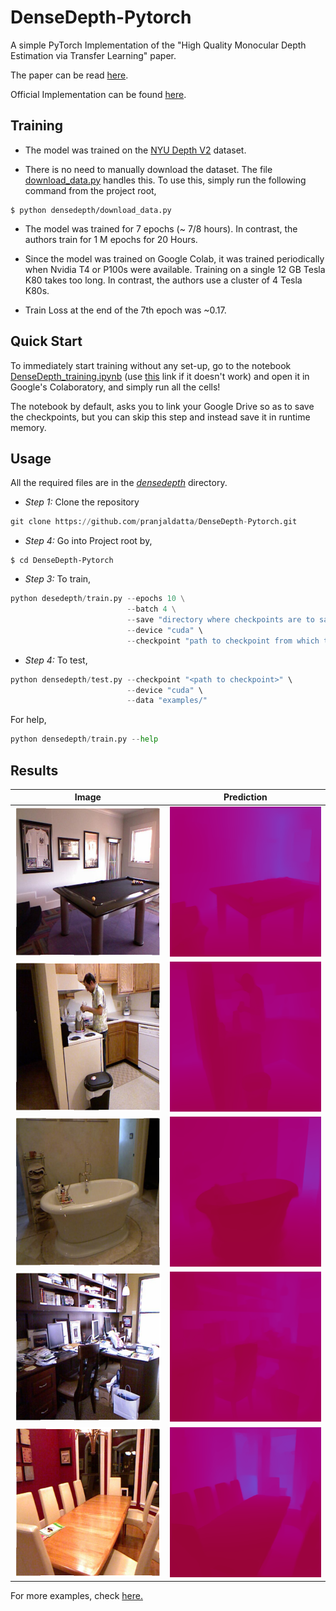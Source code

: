 # DenseDepth-Pytorch

A simple PyTorch Implementation of  the "High Quality Monocular Depth Estimation via Transfer Learning" paper.

The paper can be read [here](https://arxiv.org/abs/1812.11941).

Official Implementation can be found [here](https://github.com/ialhashim/DenseDepth).

## Training

* The model was trained on the [NYU Depth V2](https://cs.nyu.edu/~silberman/datasets/nyu_depth_v2.html) dataset.

* There is no need to manually download the dataset. The file [download_data.py](https://github.com/pranjaldatta/DenseDepth-Pytorch/blob/master/densedepth/download_data.py) handles this. To use this, simply run the following command from the project root,

```shell
$ python densedepth/download_data.py
```

* The model was trained for 7 epochs (~ 7/8 hours). In contrast, the authors train for 1 M epochs for 20 Hours.

* Since the model was trained on Google Colab, it was trained periodically when Nvidia T4 or P100s were available. Training on a single 12 GB Tesla K80 takes too long. In contrast, the authors use a cluster of 4 Tesla K80s.

* Train Loss at the end of the 7th epoch was  ~0.17.

## Quick Start  

To immediately start training without any set-up, go to the notebook [DenseDepth_training.ipynb](https://github.com/pranjaldatta/DenseDepth-Pytorch/blob/master/DenseDepth_training.ipynb) (use [this](https://nbviewer.jupyter.org/github/pranjaldatta/DenseDepth-Pytorch/blob/master/DenseDepth_training.ipynb) link if it doesn't work) and open it in Google's Colaboratory, and simply run all the cells!

The notebook by default, asks you to link your Google Drive so as to save the checkpoints, but you can skip this step and instead save it in runtime memory.

## Usage

All the required files are in the *[densedepth](https://github.com/pranjaldatta/DenseDepth-Pytorch/tree/master/densedepth)* directory.

* *Step 1:* Clone the repository

```python
git clone https://github.com/pranjaldatta/DenseDepth-Pytorch.git
```

* *Step 4:* Go into Project root by,

```shell
$ cd DenseDepth-Pytorch
```

* *Step 3:*  To train,

```python
python desedepth/train.py --epochs 10 \
                          --batch 4 \
                          --save "directory where checkpoints are to saved" \
                          --device "cuda" \
                          --checkpoint "path to checkpoint from which to resume training"
```

* *Step 4:* To test,

```python
python densedepth/test.py --checkpoint "<path to checkpoint>" \
                          --device "cuda" \
                          --data "examples/"
```

For help,

```python
python densedepth/train.py --help
```

## Results

| Image | Prediction |
------|-----------|
| <img src="examples/626_image.png" height=240 width=320></img>|<img src="examples/626_image_result.png" height=240 width=320>|
| <img src="examples/470_image.png" height=240 width=320></img>|<img src="examples/470_image_result.png" height=240 width=320>|
| <img src="examples/11_image.png" height=240 width=320></img>|<img src="examples/11_image_result.png" height=240 width=320>|
| <img src="examples/358_image.png" height=240 width=320></img>|<img src="examples/358_image_result.png" height=240 width=320>|
| <img src="examples/312_image.png" height=240 width=320></img>|<img src="examples/312_image_result.png" height=240 width=320>|

For more examples, check [here.](https://github.com/pranjaldatta/DenseDepth-Pytorch/tree/master/examples)
